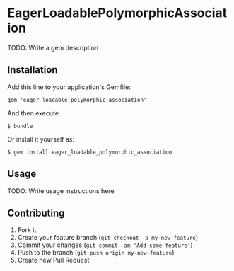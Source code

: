 # EagerLoadablePolymorphicAssociation

TODO: Write a gem description

## Installation

Add this line to your application's Gemfile:

    gem 'eager_loadable_polymorphic_association'

And then execute:

    $ bundle

Or install it yourself as:

    $ gem install eager_loadable_polymorphic_association

## Usage

TODO: Write usage instructions here

## Contributing

1. Fork it
2. Create your feature branch (`git checkout -b my-new-feature`)
3. Commit your changes (`git commit -am 'Add some feature'`)
4. Push to the branch (`git push origin my-new-feature`)
5. Create new Pull Request
